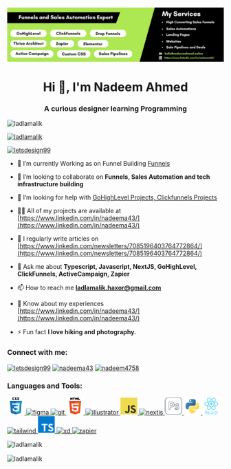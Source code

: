 ![logo](https://github.com/ladlamalik/ladlamalik/blob/main/Banner.jpg)
<h1 align="center">Hi 👋, I'm Nadeem Ahmed</h1>
<h3 align="center">A curious designer learning Programming</h3>

<p align="left"> <img src="https://komarev.com/ghpvc/?username=ladlamalik&label=Profile%20views&color=0e75b6&style=flat" alt="ladlamalik" /> </p>

<p align="left"> <a href="https://github.com/ryo-ma/github-profile-trophy"><img src="https://github-profile-trophy.vercel.app/?username=ladlamalik" alt="ladlamalik" /></a> </p>

<p align="left"> <a href="https://twitter.com/letsdesign99" target="blank"><img src="https://img.shields.io/twitter/follow/letsdesign99?logo=twitter&style=for-the-badge" alt="letsdesign99" /></a> </p>

- 🔭 I’m currently Working as on Funnel Building [Funnels](Upwork)

- 👯 I’m looking to collaborate on **Funnels, Sales Automation and tech infrastructure building**

- 🤝 I’m looking for help with [GoHighLevel Projects, Clickfunnels Projects](https://www.upwork.com/freelancers/~01a713078fda292e4b)

- 👨‍💻 All of my projects are available at [https://www.linkedin.com/in/nadeema43/](https://www.linkedin.com/in/nadeema43/)

- 📝 I regularly write articles on [https://www.linkedin.com/newsletters/7085196403764772864/](https://www.linkedin.com/newsletters/7085196403764772864/)

- 💬 Ask me about **Typescript, Javascript, NextJS, GoHighLevel, ClickFunnels, ActiveCampaign, Zapier**

- 📫 How to reach me **ladlamalik.haxor@gmail.com**

- 📄 Know about my experiences [https://www.linkedin.com/in/nadeema43/](https://www.linkedin.com/in/nadeema43/)

- ⚡ Fun fact **I love hiking and photography.**

<h3 align="left">Connect with me:</h3>
<p align="left">
<a href="https://twitter.com/letsdesign99" target="blank"><img align="center" src="https://raw.githubusercontent.com/rahuldkjain/github-profile-readme-generator/master/src/images/icons/Social/twitter.svg" alt="letsdesign99" height="30" width="40" /></a>
<a href="https://linkedin.com/in/nadeema43" target="blank"><img align="center" src="https://raw.githubusercontent.com/rahuldkjain/github-profile-readme-generator/master/src/images/icons/Social/linked-in-alt.svg" alt="nadeema43" height="30" width="40" /></a>
<a href="https://instagram.com/nadeem4758" target="blank"><img align="center" src="https://raw.githubusercontent.com/rahuldkjain/github-profile-readme-generator/master/src/images/icons/Social/instagram.svg" alt="nadeem4758" height="30" width="40" /></a>
</p>

<h3 align="left">Languages and Tools:</h3>
<p align="left"> <a href="https://www.w3schools.com/css/" target="_blank" rel="noreferrer"> <img src="https://raw.githubusercontent.com/devicons/devicon/master/icons/css3/css3-original-wordmark.svg" alt="css3" width="40" height="40"/> </a> <a href="https://www.figma.com/" target="_blank" rel="noreferrer"> <img src="https://www.vectorlogo.zone/logos/figma/figma-icon.svg" alt="figma" width="40" height="40"/> </a> <a href="https://git-scm.com/" target="_blank" rel="noreferrer"> <img src="https://www.vectorlogo.zone/logos/git-scm/git-scm-icon.svg" alt="git" width="40" height="40"/> </a> <a href="https://www.w3.org/html/" target="_blank" rel="noreferrer"> <img src="https://raw.githubusercontent.com/devicons/devicon/master/icons/html5/html5-original-wordmark.svg" alt="html5" width="40" height="40"/> </a> <a href="https://www.adobe.com/in/products/illustrator.html" target="_blank" rel="noreferrer"> <img src="https://www.vectorlogo.zone/logos/adobe_illustrator/adobe_illustrator-icon.svg" alt="illustrator" width="40" height="40"/> </a> <a href="https://developer.mozilla.org/en-US/docs/Web/JavaScript" target="_blank" rel="noreferrer"> <img src="https://raw.githubusercontent.com/devicons/devicon/master/icons/javascript/javascript-original.svg" alt="javascript" width="40" height="40"/> </a> <a href="https://nextjs.org/" target="_blank" rel="noreferrer"> <img src="https://cdn.worldvectorlogo.com/logos/nextjs-2.svg" alt="nextjs" width="40" height="40"/> </a> <a href="https://www.photoshop.com/en" target="_blank" rel="noreferrer"> <img src="https://raw.githubusercontent.com/devicons/devicon/master/icons/photoshop/photoshop-line.svg" alt="photoshop" width="40" height="40"/> </a> <a href="https://www.python.org" target="_blank" rel="noreferrer"> <img src="https://raw.githubusercontent.com/devicons/devicon/master/icons/python/python-original.svg" alt="python" width="40" height="40"/> </a> <a href="https://reactjs.org/" target="_blank" rel="noreferrer"> <img src="https://raw.githubusercontent.com/devicons/devicon/master/icons/react/react-original-wordmark.svg" alt="react" width="40" height="40"/> </a> <a href="https://tailwindcss.com/" target="_blank" rel="noreferrer"> <img src="https://www.vectorlogo.zone/logos/tailwindcss/tailwindcss-icon.svg" alt="tailwind" width="40" height="40"/> </a> <a href="https://www.typescriptlang.org/" target="_blank" rel="noreferrer"> <img src="https://raw.githubusercontent.com/devicons/devicon/master/icons/typescript/typescript-original.svg" alt="typescript" width="40" height="40"/> </a> <a href="https://www.adobe.com/products/xd.html" target="_blank" rel="noreferrer"> <img src="https://cdn.worldvectorlogo.com/logos/adobe-xd.svg" alt="xd" width="40" height="40"/> </a> <a href="https://zapier.com" target="_blank" rel="noreferrer"> <img src="https://www.vectorlogo.zone/logos/zapier/zapier-icon.svg" alt="zapier" width="40" height="40"/> </a> </p>

<p><img align="center" src="https://github-readme-stats.vercel.app/api/top-langs?username=ladlamalik&show_icons=true&locale=en&layout=compact" alt="ladlamalik" /></p>

<p><img align="center" src="https://github-readme-streak-stats.herokuapp.com/?user=ladlamalik&" alt="ladlamalik" /></p>
